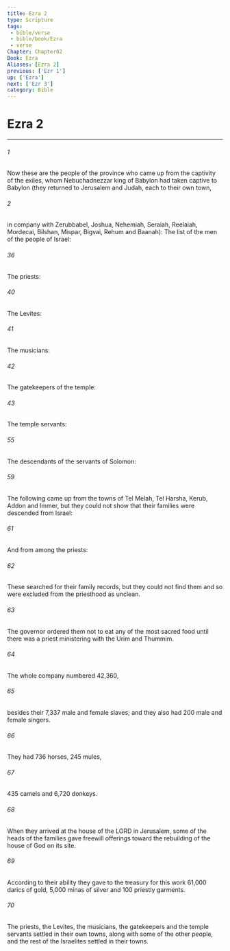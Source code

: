 ```yaml
---
title: Ezra 2
type: Scripture
tags:
 - bible/verse
 - bible/book/Ezra
 - verse
Chapter: Chapter02
Book: Ezra
Aliases: [Ezra 2]
previous: ['Ezr 1']
up: ['Ezra']
next: ['Ezr 3']
category: Bible
---
```

# Ezra 2

***


###### 1 
Now these are the people of the province who came up from the captivity of the exiles, whom Nebuchadnezzar king of Babylon had taken captive to Babylon (they returned to Jerusalem and Judah, each to their own town, 

###### 2 
in company with Zerubbabel, Joshua, Nehemiah, Seraiah, Reelaiah, Mordecai, Bilshan, Mispar, Bigvai, Rehum and Baanah): The list of the men of the people of Israel: 

###### 36 
The priests: 

###### 40 
The Levites: 

###### 41 
The musicians: 

###### 42 
The gatekeepers of the temple: 

###### 43 
The temple servants: 

###### 55 
The descendants of the servants of Solomon: 

###### 59 
The following came up from the towns of Tel Melah, Tel Harsha, Kerub, Addon and Immer, but they could not show that their families were descended from Israel: 

###### 61 
And from among the priests: 

###### 62 
These searched for their family records, but they could not find them and so were excluded from the priesthood as unclean. 

###### 63 
The governor ordered them not to eat any of the most sacred food until there was a priest ministering with the Urim and Thummim. 

###### 64 
The whole company numbered 42,360, 

###### 65 
besides their 7,337 male and female slaves; and they also had 200 male and female singers. 

###### 66 
They had 736 horses, 245 mules, 

###### 67 
435 camels and 6,720 donkeys. 

###### 68 
When they arrived at the house of the LORD in Jerusalem, some of the heads of the families gave freewill offerings toward the rebuilding of the house of God on its site. 

###### 69 
According to their ability they gave to the treasury for this work 61,000 darics of gold, 5,000 minas of silver and 100 priestly garments. 

###### 70 
The priests, the Levites, the musicians, the gatekeepers and the temple servants settled in their own towns, along with some of the other people, and the rest of the Israelites settled in their towns. 
